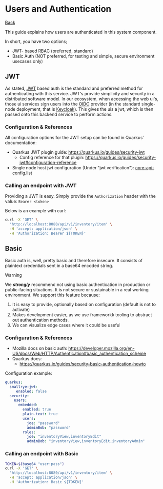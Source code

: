 # Users and Authentication

[Back](README.md)

This guide explains how users are authenticated in this system component.

In short, you have two options;

 - JWT- based RBAC (preferred, standard)
 - Basic Auth (NOT preferred, for testing and simple, secure environment usecases only)

## JWT

As stated, [JWT](https://jwt.io/) based auth is the standard and preferred method for authenticating with this service.
JWT's provide simplicity and security in a distributed software model. In our ecosystem, when accessing the web ui's, those ui services sign users into the [OIDC](https://openid.net/developers/how-connect-works/) provider (in the standard single-node deployment, that is [Keycloak](../../../deployment/Single%20Host/Infrastructure/keycloak)). This gives the uis a jwt, which is then passed onto this backend service to perform actions.

### Configuration & References

All configuration options for the JWT setup can be found in Quarkus' documentation:

 - Quarkus JWT plugin guide: https://quarkus.io/guides/security-jwt
   - Config reference for that plugin: https://quarkus.io/guides/security-jwt#configuration-reference
 - Single node host jwt configuration (Under "jwt verification"): [core-api-config.list](../installerSrc/core-api-config.list)

### Calling an endpoint with JWT

Providing a JWT is easy. Simply provide the `Authorization` header with the value: `Bearer <token>`

Below is an example with curl:

```bash
curl -X 'GET' \
  'http://localhost:8080/api/v1/inventory/item' \
  -H 'accept: application/json' \
  -H 'Authorization: Bearer ${TOKEN}'
```

## Basic

Basic auth is, well, pretty basic and therefore insecure. It consists of plaintext credentials sent in a base64 encoded string.

> [!WARNING]  
> We **_strongly_** recommend not using basic authentication in production or public-facing situations.
> It is not secure or sustainable in a real working environment.
> We support this feature because:
>  1. It is easy to provide, optionally based on configuration (default is not to activate)
>  2. Makes development easier, as we use frameworkk tooling to abstract out authentication methods.
>  3. We can visualize edge cases where it could be useful

### Configuration & References

 - Mozilla docs on basic auth: https://developer.mozilla.org/en-US/docs/Web/HTTP/Authentication#basic_authentication_scheme
 - Quarkus docs:
   - https://quarkus.io/guides/security-basic-authentication-howto

Configuration example:

```yaml
quarkus:
  smallrye-jwt:
     enabled: false
  security:
    users:
      embedded:
        enabled: true
        plain-text: true
        users:
          joe: "password"
          adminBob: "password"
        roles:
          joe: "inventoryView,inventoryEdit"
          adminBob: "inventoryView,inventoryEdit,inventoryAdmin"
```

### Calling an endpoint with Basic

```bash
TOKEN=$(base64 "user:pass")
curl -X 'GET' \
  'http://localhost:8080/api/v1/inventory/item' \
  -H 'accept: application/json' \
  -H 'Authorization: Basic ${TOKEN}'
```
